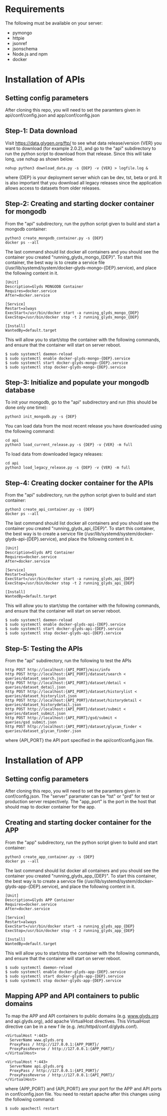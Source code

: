# Requirements
The following must be available on your server:

* pymongo
* httpie
* jsonref
* jsonschema
* Node.js and npm
* docker


# Installation of APIs

## Setting config parameters
After cloning this repo, you will need to set the paramters given in
api/conf/config.json and app/conf/config.json 


## Step-1: Data download
Visit https://data.glygen.org/ftp/ to see what data release/version {VER} you want to 
download (for example 2.0.2), and go to the "api" subdirectory to run the python script 
to download from that release. Since this will take long, use nohup as shown below.
  ```
  nohup python3 download_data.py -s {DEP} -v {VER} > logfile.log &
  ```
where {DEP} is your deployment server which can be  dev, tst, beta or prd. It is also important 
that you download all legacy releases since the application allows access to datasets from 
older releases.


## Step-2: Creating and starting docker container for mongodb
From the "api" subdirectory, run the python script given to build and start a mongodb container:
  ```
  python3 create_mongodb_container.py -s {DEP}
  docker ps --all 
  ```
The last command should list docker all containers and you should see the container
you created "running_glyds_mongo_{DEP}". To start this container, the best way is
to create a service file (/usr/lib/systemd/system/docker-glyds-mongo-{DEP}.service),
and place the following content in it. 

  ```
  [Unit]
  Description=Glyds MONGODB Container
  Requires=docker.service
  After=docker.service

  [Service]
  Restart=always
  ExecStart=/usr/bin/docker start -a running_glyds_mongo_{DEP}
  ExecStop=/usr/bin/docker stop -t 2 running_glyds_mongo_{DEP}

  [Install]
  WantedBy=default.target
  ```

This will allow you to start/stop the container with the following commands, and ensure
that the container will start on server reboot.

  ```
  $ sudo systemctl daemon-reload 
  $ sudo systemctl enable docker-glyds-mongo-{DEP}.service
  $ sudo systemctl start docker-glyds-mongo-{DEP}.service
  $ sudo systemctl stop docker-glyds-mongo-{DEP}.service
  ```


## Step-3: Initialize and populate your mongodb database
To init your mongodb, go to the "api" subdirectory and run (this should be done only one time):
  ```
  python3 init_mongodb.py -s {DEP}
  ```

You can load data from the most recent release you have downloaded using 
the following command:
  ```
  cd api
  python3 load_current_release.py -s {DEP} -v {VER} -m full
  ```

To load data from downloaded legacy releases:
  ```
  cd api
  python3 load_legacy_release.py -s {DEP} -v {VER} -m full
  ```
      
## Step-4: Creating docker container for the APIs
From the "api" subdirectory, run the python script given to build and start container:
  ```
  python3 create_api_container.py -s {DEP}
  docker ps --all
  ```
The last command should list docker all containers and you should see the container
you created "running_glyds_api_{DEP}". To start this container, the best way is
to create a service file (/usr/lib/systemd/system/docker-glyds-api-{DEP}.service),
and place the following content in it.

  ```
  [Unit]
  Description=Glyds API Container
  Requires=docker.service
  After=docker.service

  [Service]
  Restart=always
  ExecStart=/usr/bin/docker start -a running_glyds_api_{DEP}
  ExecStop=/usr/bin/docker stop -t 2 running_glyds_api_{DEP}

  [Install]
  WantedBy=default.target
  ```
This will allow you to start/stop the container with the following commands, and ensure
that the container will start on server reboot.

  ```
  $ sudo systemctl daemon-reload 
  $ sudo systemctl enable docker-glyds-api-{DEP}.service
  $ sudo systemctl start docker-glyds-api-{DEP}.service
  $ sudo systemctl stop docker-glyds-api-{DEP}.service
  ```


## Step-5: Testing the APIs
From the "api" subdirectory, run the following to test the APIs

  ```
  http POST http://localhost:{API_PORT}/misc/info
  http POST http://localhost:{API_PORT}/dataset/search < queries/dataset_search.json
  http POST http://localhost:{API_PORT}/dataset/detail < queries/dataset_detail.json
  http POST http://localhost:{API_PORT}/dataset/historylist < queries/dataset_historylist.json
  http POST http://localhost:{API_PORT}/dataset/historydetail < queries/dataset_historydetail.json
  http POST http://localhost:{API_PORT}/dataset/submit < queries/dataset_submit.json
  http POST http://localhost:{API_PORT}/gsd/submit < queries/gsd_submit.json
  http POST http://localhost:{API_PORT}/dataset/glycan_finder < queries/dataset_glycan_finder.json
  ```
where {API_PORT} the API port specified in the api/conf/config.json file.


# Installation of APP

## Setting config parameters
After cloning this repo, you will need to set the paramters given in
conf/config.json. The "server" paramater can be "tst" or "prd" for
test or production server respectively. The "app_port" is the port
in the host that should map to docker container for the app.


## Creating and starting docker container for the APP

From the "app" subdirectory, run the python script given to build and start container:
  ```
  python3 create_app_container.py -s {DEP}
  docker ps --all
  ```
The last command should list docker all containers and you should see the container
you created "running_glyds_app_{DEP}". To start this container, the best way is
to create a service file (/usr/lib/systemd/system/docker-glyds-app-{DEP}.service),
and place the following content in it.

  ```
  [Unit]
  Description=Glyds APP Container
  Requires=docker.service
  After=docker.service

  [Service]
  Restart=always
  ExecStart=/usr/bin/docker start -a running_glyds_app_{DEP}
  ExecStop=/usr/bin/docker stop -t 2 running_glyds_app_{DEP}

  [Install]
  WantedBy=default.target
  ```
This will allow you to start/stop the container with the following commands, and ensure
that the container will start on server reboot.

  ```
  $ sudo systemctl daemon-reload 
  $ sudo systemctl enable docker-glyds-app-{DEP}.service
  $ sudo systemctl start docker-glyds-app-{DEP}.service
  $ sudo systemctl stop docker-glyds-app-{DEP}.service
  ```


## Mapping APP and API containers to public domains
To map the APP and API containers to public domains (e.g. www.glyds.org and api.glyds.org),
add apache VirtualHost directives. This VirtualHost directive can be in a new f
ile (e.g. /etc/httpd/conf.d/glyds.conf).

  ```
  <VirtualHost *:443>
    ServerName www.glyds.org
    ProxyPass / http://127.0.0.1:{APP_PORT}/
    ProxyPassReverse / http://127.0.0.1:{APP_PORT}/
  </VirtualHost>

  <VirtualHost *:443>
    ServerName api.glyds.org
    ProxyPass / http://127.0.0.1:{API_PORT}/
    ProxyPassReverse / http://127.0.0.1:{API_PORT}/
  </VirtualHost>
  ```

where {APP_PORT} and {API_PORT} are your port for the APP and API ports 
in conf/config.json file. You need to restart apache after this changes using 
the following command:

   ```
   $ sudo apachectl restart 
   ```





